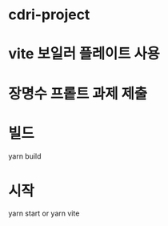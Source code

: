 # cdri-project

# vite 보일러 플레이트 사용

# 장명수 프롵트 과제 제출

# 빌드

yarn build

# 시작

yarn start or yarn vite
